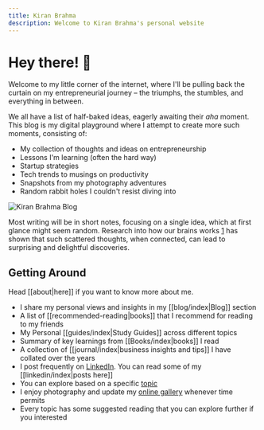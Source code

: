 ```yaml
---
title: Kiran Brahma
description: Welcome to Kiran Brahma's personal website
---
```

# Hey there! 👋

Welcome to my little corner of the internet, where I'll be pulling back the curtain on my entrepreneurial journey – the triumphs, the stumbles, and everything in between.

We all have a list of half-baked ideas, eagerly awaiting their _aha_ moment. This blog is my digital playground where I attempt to create more such moments, consisting of:

- My collection of thoughts and ideas on entrepreneurship
- Lessons I'm learning (often the hard way)
- Startup strategies
- Tech trends to musings on productivity
- Snapshots from my photography adventures
- Random rabbit holes I couldn't resist diving into

![Kiran Brahma Blog](https://i.imgur.com/Olmi2mS.png)

Most writing will be in short notes, focusing on a single idea, which at first glance might seem random. Research into how our brains works [1](https://www.ncbi.nlm.nih.gov/pmc/articles/PMC3181994/) has shown that such scattered thoughts, when connected, can lead to surprising and delightful discoveries.
## Getting Around

Head [[about|here]] if you want to know more about me.

 * I share my personal views and insights in my [[blog/index|Blog]] section
 * A list of [[recommended-reading|books]] that I recommend for reading to my friends
 * My Personal [[guides/index|Study Guides]] across different topics
 * Summary of key learnings from [[Books/index|books]] I read
 * A collection of [[journal/index|business insights and tips]] I have collated over the years 
 * I post frequently on [LinkedIn](https://www.linkedin.com/in/kbrahma/). You can read some of my [[linkedin/index|posts here]]
 * You can explore based on a specific [topic](/tags)
 * I enjoy photography and update my [online gallery](https://photos.kiranbrahma.com) whenever time permits
 * Every topic has some suggested reading that you can explore further if you interested 
 